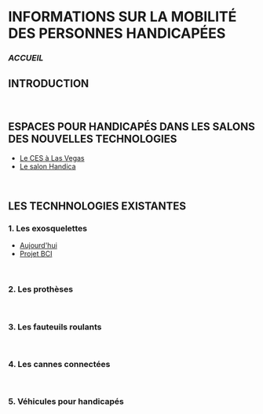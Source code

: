 # INFORMATIONS SUR LA MOBILITÉ DES PERSONNES HANDICAPÉES  
### **_ACCUEIL_**
## INTRODUCTION  
 
<br/>

## ESPACES POUR HANDICAPÉS DANS LES SALONS DES NOUVELLES TECHNOLOGIES
* [Le CES à Las Vegas](ces.md)
* [Le salon Handica](handica.md) 

<br/>

## LES TECNHNOLOGIES EXISTANTES

### 1. Les exosquelettes 
- [Aujourd'hui](exoprésent.md)
- [Projet BCI](BCI.md)

<br/>

### 2. Les prothèses

<br/>

### 3. Les fauteuils roulants

<br/>

### 4. Les cannes connectées

<br/>

### 5. Véhicules pour handicapés 

